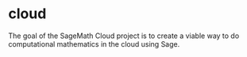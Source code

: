 cloud
=====

The goal of the SageMath Cloud project is to create a viable way to do computational mathematics in the cloud using Sage.
